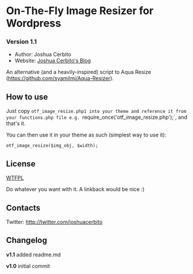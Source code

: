 # On-The-Fly Image Resizer for Wordpress
### Version 1.1

* Author: Joshua Cerbito
* Website: [Joshua Cerbito's Blog](http://medium.com/@joshcerbito)

An alternative (and a heavily-inspired) script to Aqua Resize (https://github.com/syamilmj/Aqua-Resizer).


## How to use

Just copy `otf_image_resize.php1 into your theme and reference it from your functions.php file e.g. `require_once('otf_image_resize.php');`, and that's it.

You can then use it in your theme as such (simplest way to use it):
```
otf_image_resize($img_obj, $width);
```


## License

[WTFPL](http://sam.zoy.org/wtfpl/)

Do whatever you want with it. A linkback would be nice :)


## Contacts

Twitter: http://twitter.com/joshuacerbito


## Changelog

**v1.1**
added readme.md

**v1.0**
initial commit











